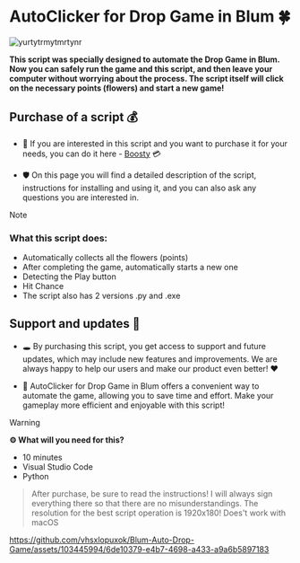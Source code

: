 # **AutoClicker for Drop Game in Blum** :four_leaf_clover:

![yurtytrmytmrtynr](https://github.com/vhsxlopuxok/Blum-AutoDropGame/assets/103445994/d662cd20-b240-446b-9aac-80525a375490)


**This script was specially designed to automate the Drop Game in Blum. Now you can safely run the game and this script, and then leave your computer without worrying about the process. The script itself will click on the necessary points (flowers) and start a new game!**

## Purchase of a script :moneybag:
- 🧐 If you are interested in this script and you want to purchase it for your needs, you can do it here - [Boosty](https://boosty.to/vhsxlopuxok) :credit_card:

- 🛡️ On this page you will find a detailed description of the script, instructions for installing and using it, and you can also ask any questions you are interested in.

> [!NOTE]
  > ### **What this script does:**
  > - Automatically collects all the flowers (points)
  > - After completing the game, automatically starts a new one
  > - Detecting the Play button
  > - Hit Chance
  > - The script also has 2 versions .py and .exe

## Support and updates :handshake:
- 🕳️	By purchasing this script, you get access to support and future updates, which may include new features and improvements. We are always happy to help our users and make our product even better! :hearts:

- 🔧 AutoClicker for Drop Game in Blum offers a convenient way to automate the game, allowing you to save time and effort. Make your gameplay more efficient and enjoyable with this script!

> [!WARNING]
> **⚙️ What will you need for this?**
> - 10 minutes
> - Visual Studio Code
> - Python

> After purchase, be sure to read the instructions! I will always sign everything there so that there are no misunderstandings.
> The resolution for the best script operation is 1920x180!
> Does't work with macOS

https://github.com/vhsxlopuxok/Blum-Auto-Drop-Game/assets/103445994/6de10379-e4b7-4698-a433-a9a6b5897183
